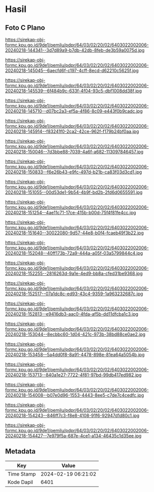 # Hasil

## Foto C Plano

https://sirekap-obj-formc.kpu.go.id/9de1/pemilu/pdpr/64/03/02/20/02/6403022002006-20240218-144341--3d7d89a9-b7db-42db-8feb-de3b59a0075d.jpg

https://sirekap-obj-formc.kpu.go.id/9de1/pemilu/pdpr/64/03/02/20/02/6403022002006-20240218-145045--6aecfd6f-c197-4cff-8ecd-d62210c5625f.jpg

https://sirekap-obj-formc.kpu.go.id/9de1/pemilu/pdpr/64/03/02/20/02/6403022002006-20240218-145539--6f484b9c-633f-4f04-93c5-dbf1008dd38f.jpg

https://sirekap-obj-formc.kpu.go.id/9de1/pemilu/pdpr/64/03/02/20/02/6403022002006-20240218-145710--d07bc2a3-ef5a-4f86-8c09-e443f0b9cadc.jpg

https://sirekap-obj-formc.kpu.go.id/9de1/pemilu/pdpr/64/03/02/20/02/6403022002006-20240218-145914--f83241f0-2ca2-42ce-962f-f179b24bf0aa.jpg

https://sirekap-obj-formc.kpu.go.id/9de1/pemilu/pdpr/64/03/02/20/02/6403022002006-20240218-150046--7d3bbe88-7039-4a6f-a682-113097846457.jpg

https://sirekap-obj-formc.kpu.go.id/9de1/pemilu/pdpr/64/03/02/20/02/6403022002006-20240218-150833--f6e26b43-e9fc-497d-b21b-ca83f03d3cd1.jpg

https://sirekap-obj-formc.kpu.go.id/9de1/pemilu/pdpr/64/03/02/20/02/6403022002006-20240218-151055--00d53de1-9b54-4b9f-bd2b-2fd6d0655591.jpg

https://sirekap-obj-formc.kpu.go.id/9de1/pemilu/pdpr/64/03/02/20/02/6403022002006-20240218-151254--4ae11c71-17ce-415b-b00d-75f4f81fe4cc.jpg

https://sirekap-obj-formc.kpu.go.id/9de1/pemilu/pdpr/64/03/02/20/02/6403022002006-20240218-151640--30022080-9d57-44e8-b0f4-fcaeb49f3b22.jpg

https://sirekap-obj-formc.kpu.go.id/9de1/pemilu/pdpr/64/03/02/20/02/6403022002006-20240218-152048--40ff173b-72a9-444a-a05f-03a5799844c4.jpg

https://sirekap-obj-formc.kpu.go.id/9de1/pemilu/pdpr/64/03/02/20/02/6403022002006-20240218-152255--2816263d-9a1e-4ed9-bb8a-cfed31be9368.jpg

https://sirekap-obj-formc.kpu.go.id/9de1/pemilu/pdpr/64/03/02/20/02/6403022002006-20240218-152517--07a1dc8c-ed93-43c4-9359-1a963232687c.jpg

https://sirekap-obj-formc.kpu.go.id/9de1/pemilu/pdpr/64/03/02/20/02/6403022002006-20240218-152813--e9416db3-aac0-4fda-af5b-dd11dfcba1c3.jpg

https://sirekap-obj-formc.kpu.go.id/9de1/pemilu/pdpr/64/03/02/20/02/6403022002006-20240218-153044--8ecbbc60-1d04-421c-973b-38bd88ce0ae2.jpg

https://sirekap-obj-formc.kpu.go.id/9de1/pemilu/pdpr/64/03/02/20/02/6403022002006-20240218-153458--5a4dd0f8-8a91-4478-898e-81ea64a5054b.jpg

https://sirekap-obj-formc.kpu.go.id/9de1/pemilu/pdpr/64/03/02/20/02/6403022002006-20240218-153713--840a1e27-7722-4f81-97bd-99db417ed982.jpg

https://sirekap-obj-formc.kpu.go.id/9de1/pemilu/pdpr/64/03/02/20/02/6403022002006-20240218-154008--b07e0d96-1553-4443-8ee5-c7de7c4cedfc.jpg

https://sirekap-obj-formc.kpu.go.id/9de1/pemilu/pdpr/64/03/02/20/02/6403022002006-20240218-154243--846ff7c3-f8e8-4108-91f6-92947d1d80c1.jpg

https://sirekap-obj-formc.kpu.go.id/9de1/pemilu/pdpr/64/03/02/20/02/6403022002006-20240218-154427--7e979f5a-687e-4ce1-a134-46435c1d35ee.jpg


## Metadata

| Key        | Value               |
| ---------- | ------------------- |
| Time Stamp | 2024-02-19 06:21:02 |
| Kode Dapil | 6401                |



